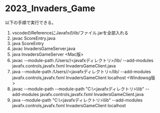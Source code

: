 # 2023_Invaders_Game

以下の手順で実行できる。
1. vscodeのReferenceにJavafxのlib/ファイル.jarを全部入れる
2. javac ScoreEntry.java
3. java ScoreEntry
4. javac InvadersGameServer.java
5. java InvadersGameServer <PORT>
<Mac版>
6. javac --module-path /Users/<username>/<javafxディレクトリ>/lib/ --add-modules javafx.controls,javafx.fxml InvadersGameClient.java
7. java --module-path /Users/<username>/<javafxディレクトリ>/lib/ --add-modules javafx.controls,javafx.fxml InvadersGameClient localhost <PORT> <NAME>
<Windowsg版>
6. javac --module-path --module-path \"C:\\<javafxディレクトリ>\\lib\" --add-modules javafx.controls,javafx.fxml InvadersGameClient.java
7. java --module-path \"C:\\<javafxディレクトリ>\\lib\" --add-modules javafx.controls,javafx.fxml InvadersGameClient localhost <PORT> <NAME>
